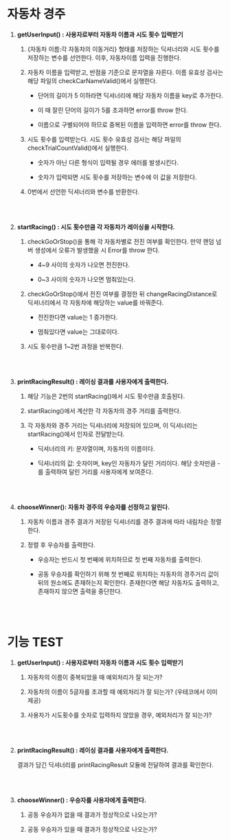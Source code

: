 # 자동차 경주

1. **getUserInput() : 사용자로부터 자동차 이름과 시도 횟수 입력받기**

   1. {자동차 이름:각 자동차의 이동거리} 형태를 저장하는 딕셔너리와 시도 횟수를 저장하는 변수를 선언한다. 이후, 자동차이름 입력을 진행한다.

   2. 자동차 이름을 입력받고, 반점을 기준으로 문자열을 자른다. 이름 유효성 검사는 해당 파일의 checkCarNameValid()에서 실행한다.

      - 단어의 길이가 5 이하라면 딕셔너리에 해당 자동차 이름을 key로 추가한다.

      - 이 때 잘린 단어의 길이가 5를 초과하면 error를 throw 한다.

      - 이름으로 구별되어야 하므로 중복된 이름을 입력하면 error를 throw 한다.

   3. 시도 횟수를 입력받는다. 시도 횟수 유효성 검사는 해당 파일의 checkTrialCountValid()에서 실행한다.

      - 숫자가 아닌 다른 형식이 입력될 경우 에러를 발생시킨다.

      - 숫자가 입력되면 시도 횟수를 저장하는 변수에 이 값을 저장한다.

   4. 0번에서 선언한 딕셔너리와 변수를 반환한다.

<br />
<br />

2. **startRacing() : 시도 횟수만큼 각 자동차가 레이싱을 시작한다.**

   1. checkGoOrStop()을 통해 각 자동차별로 전진 여부를 확인한다. 만약 랜덤 넘버 생성에서 오류가 발생했을 시 Error를 throw 한다.

      - 4~9 사이의 숫자가 나오면 전진한다.

      - 0~3 사이의 숫자가 나오면 멈춰있는다.

   2. checkGoOrStop()에서 전진 여부를 결정한 뒤 changeRacingDistance로 딕셔너리에서 각 자동차에 해당하는 value를 바꿔준다.

      - 전진한다면 value는 1 증가한다.

      - 멈춰있다면 value는 그대로이다.

   3. 시도 횟수만큼 1~2번 과정을 반복한다.

<br />
<br />

3. **printRacingResult() : 레이싱 결과를 사용자에게 출력한다.**

   1. 해당 기능은 2번의 startRacing()에서 시도 횟수만큼 호출된다.

   2. startRacing()에서 계산한 각 자동차의 경주 거리를 출력한다.

   3. 각 자동차와 경주 거리는 딕셔너리에 저장되어 있으며, 이 딕셔너리는 startRacing()에서 인자로 전달받는다.

      - 딕셔너리의 키: 문자열이며, 자동차의 이름이다.

      - 딕셔너리의 값: 숫자이며, key인 자동차가 달린 거리이다. 해당 숫자만큼 - 를 출력하여 달린 거리를 사용자에게 보여준다.

<br />
<br />

4. **chooseWinner(): 자동차 경주의 우승자를 선정하고 알린다.**

   1. 자동차 이름과 경주 결과가 저장된 딕셔너리를 경주 결과에 따라 내림차순 정렬한다.

   2. 정렬 후 우승자를 출력한다.

      - 우승자는 반드시 첫 번째에 위치하므로 첫 번째 자동차를 출력한다.

      - 공동 우승자를 확인하기 위해 첫 번째로 위치하는 자동차의 경주거리 값이 뒤의 원소에도 존재하는지 확인한다. 존재한다면 해당 자동차도 출력하고, 존재하지 않으면 출력을 중단한다.

<br />
<br />

# 기능 TEST

1. **getUserInput() : 사용자로부터 자동차 이름과 시도 횟수 입력받기**

   1. 자동차의 이름이 중복되었을 때 예외처리가 잘 되는가?

   2. 자동차의 이름이 5글자를 초과할 때 예외처리가 잘 되는가? (우테코에서 이미 제공)

   3. 사용자가 시도횟수를 숫자로 입력하지 않았을 경우, 예외처리가 잘 되는가?

<br />
<br />

2. **printRacingResult() : 레이싱 결과를 사용자에게 출력한다.**

   결과가 담긴 딕셔너리를 printRacingResult 모듈에 전달하여 결과를 확인한다.

<br />
<br />

3. **chooseWinner() : 우승자를 사용자에게 출력한다.**

   1. 공동 우승자가 없을 때 결과가 정상적으로 나오는가?

   2. 공동 우승자가 있을 때 결과가 정상적으로 나오는가?
